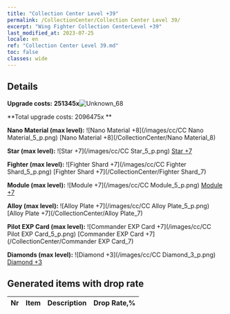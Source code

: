 ```yaml
---
title: "Collection Center Level +39"
permalink: /CollectionCenter/Collection Center Level 39/
excerpt: "Wing Fighter Collection CenterLevel +39"
last_modified_at: 2023-07-25
locale: en
ref: "Collection Center Level 39.md"
toc: false
classes: wide
---
```



## Details

 **Upgrade costs:** **251345x**![Unknown_68](/images/item/bh_img25_p.png)

 **Total upgrade costs: 2096475x **

 **Nano Material (max level):** ![Nano Material +8](/images/cc/CC Nano Material_5_p.png) [Nano Material +8](/CollectionCenter/Nano Material_8)

 **Star (max level):** ![Star +7](/images/cc/CC Star_5_p.png) [Star +7](/CollectionCenter/Star_7)

 **Fighter (max level):** ![Fighter Shard +7](/images/cc/CC Fighter Shard_5_p.png) [Fighter Shard +7](/CollectionCenter/Fighter Shard_7)

 **Module (max level):** ![Module +7](/images/cc/CC Module_5_p.png) [Module +7](/CollectionCenter/Module_7)

 **Alloy (max level):** ![Alloy Plate +7](/images/cc/CC Alloy Plate_5_p.png) [Alloy Plate +7](/CollectionCenter/Alloy Plate_7)

 **Pilot EXP Card (max level):** ![Commander EXP Card +7](/images/cc/CC Pilot EXP Card_5_p.png) [Commander EXP Card +7](/CollectionCenter/Commander EXP Card_7)

 **Diamonds (max level):** ![Diamond +3](/images/cc/CC Diamond_3_p.png) [Diamond +3](/CollectionCenter/Diamond_3)

## Generated items with drop rate

  |  Nr |     Item   |    Description   |  Drop Rate,% |
  |:----|:----------:|:-----------------|:-------------|


